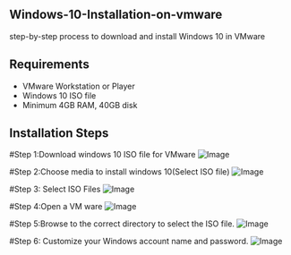 ## Windows-10-Installation-on-vmware
step-by-step process to download and install Windows 10 in VMware
## Requirements

- VMware Workstation or Player
- Windows 10 ISO file
- Minimum 4GB RAM, 40GB disk

## Installation Steps

#Step 1:Download windows 10 ISO file for VMware
![Image](https://github.com/user-attachments/assets/ee00c79e-e065-4fc9-b85b-8f365a9c5344)

#Step 2:Choose media to install windows 10(Select ISO file)
![Image](https://github.com/user-attachments/assets/3cc07ff0-a4ee-44d4-90cf-f1a6cc234c22)

#Step 3: Select ISO Files
![Image](https://github.com/user-attachments/assets/89d5b043-6df7-4ce4-8770-e2ac5506ebdf)

#Step 4:Open a VM ware
![Image](https://github.com/user-attachments/assets/dc1cd7e1-201c-40bb-a6dc-c7c2beb2b1a9)

#Step 5:Browse to the correct directory to select the ISO file.
![Image](https://github.com/user-attachments/assets/dbf6de4a-a492-4696-ad91-c926a35e701c)

#Step 6: Customize your Windows account name and password.
![Image](https://github.com/user-attachments/assets/b7857d15-322c-4b81-a25b-f11f315bce02)


